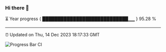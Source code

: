 ### Hi there 👋

⏳ Year progress { ████████████████████████████▁▁ } 95.28 %

---

⏰ Updated on Thu, 14 Dec 2023 18:17:33 GMT

![Progress Bar CI](https://github.com/liununu/liununu/workflows/Progress%20Bar%20CI/badge.svg)
